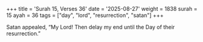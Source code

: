 +++
title = 'Surah 15, Verses 36'
date = '2025-08-27'
weight = 1838
surah = 15
ayah = 36
tags = ["day", "lord", "resurrection", "satan"]
+++

Satan appealed, “My Lord! Then delay my end until the Day of their resurrection.”